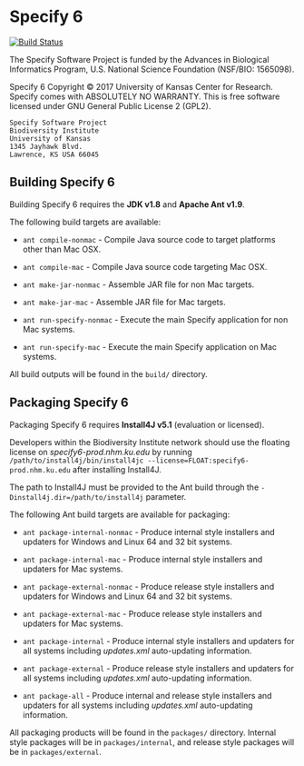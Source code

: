 # Specify 6

[![Build Status](https://travis-ci.org/specify/specify6.svg?branch=master)](https://travis-ci.org/specify/specify6)

The Specify Software Project is funded by the Advances in
Biological Informatics Program, U.S. National Science Foundation
(NSF/BIO: 1565098).
  
Specify 6 Copyright © 2017 University of Kansas Center for
Research. Specify comes with ABSOLUTELY NO WARRANTY.  This is
free software licensed under GNU General Public License 2
(GPL2).

 
    Specify Software Project
    Biodiversity Institute
    University of Kansas
    1345 Jayhawk Blvd.
    Lawrence, KS USA 66045
 


## Building Specify 6

Building Specify 6 requires the **JDK v1.8** and **Apache Ant v1.9**.

The following build targets are available:

* `ant compile-nonmac` - Compile Java source code to target platforms
  other than Mac OSX.
  
* `ant compile-mac` - Compile Java source code targeting Mac OSX.

* `ant make-jar-nonmac` - Assemble JAR file for non Mac targets.

* `ant make-jar-mac` - Assemble JAR file for Mac targets.

* `ant run-specify-nonmac` - Execute the main Specify application for
  non Mac systems.
  
* `ant run-specify-mac` - Execute the main Specify application on Mac
  systems.
  
All build outputs will be found in the `build/` directory.
  
## Packaging Specify 6

Packaging Specify 6 requires **Install4J  v5.1** (evaluation or
licensed).

Developers within the Biodiversity Institute network should
use the floating license on *specify6-prod.nhm.ku.edu* by running
`/path/to/install4j/bin/install4jc
--license=FLOAT:specify6-prod.nhm.ku.edu` after installing Install4J.

The path to Install4J must be provided to the Ant
build through the `-Dinstall4j.dir=/path/to/install4j` parameter. 

The following Ant build targets are available for packaging:

* `ant package-internal-nonmac` - Produce internal style installers
  and updaters for Windows and Linux 64 and 32 bit systems.
  
* `ant package-internal-mac` - Produce internal style installers and
  updaters for Mac systems.
  
* `ant package-external-nonmac` - Produce release style installers
  and updaters for Windows and Linux 64 and 32 bit systems.
  
* `ant package-external-mac` - Produce release style installers and
  updaters for Mac systems.

* `ant package-internal` - Produce internal style installers and
  updaters for all systems including *updates.xml* auto-updating
  information.

* `ant package-external` - Produce release style installers and
  updaters for all systems including *updates.xml* auto-updating
  information.

* `ant package-all` - Produce internal and release style installers and
  updaters for all systems including *updates.xml* auto-updating
  information.
  
All packaging products will be found in the `packages/`
directory. Internal style packages will be in `packages/internal`, and
release style packages will be in `packages/external`.

